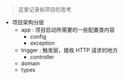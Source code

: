 > 这里记录些项目的思考

- 项目架构分层
  - app : 项目启动所需要的一些配置类内容
    - config
    - exception
  - trigger : 触发层，接收 HTTP 请求的地方
    - controller
  - domain
  - types